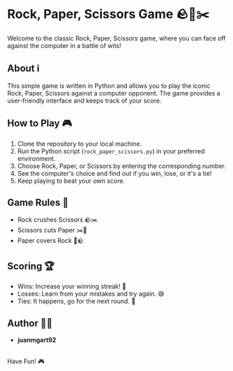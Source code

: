 # Rock, Paper, Scissors Game 🪨📄✂️

Welcome to the classic Rock, Paper, Scissors game, where you can face off against the computer in a battle of wits!

## About ℹ️

This simple game is written in Python and allows you to play the iconic Rock, Paper, Scissors against a computer opponent. The game provides a user-friendly interface and keeps track of your score.

## How to Play 🎮

1. Clone the repository to your local machine.
2. Run the Python script (`rock_paper_scissors.py`) in your preferred environment.
3. Choose Rock, Paper, or Scissors by entering the corresponding number.
4. See the computer's choice and find out if you win, lose, or it's a tie!
5. Keep playing to beat your own score.

## Game Rules 📜

- Rock crushes Scissors 🪨✂️
- Scissors cuts Paper ✂️📄
- Paper covers Rock 📄🪨

## Scoring 🏆

- Wins: Increase your winning streak! 🎉
- Losses: Learn from your mistakes and try again. 😅
- Ties: It happens, go for the next round. 🤝

## Author 👨‍💻

- **juanmgart92**
<br>
Have Fun! 🎮

